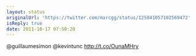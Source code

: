 ```yaml
---
layout: status
originalUrl: 'https://twitter.com/marcgg/status/125841057102569472'
isReply: true
date: 2011-10-17 07:50:20
---
```


@guillaumesimon @kevintunc http://t.co/OunaMHry
